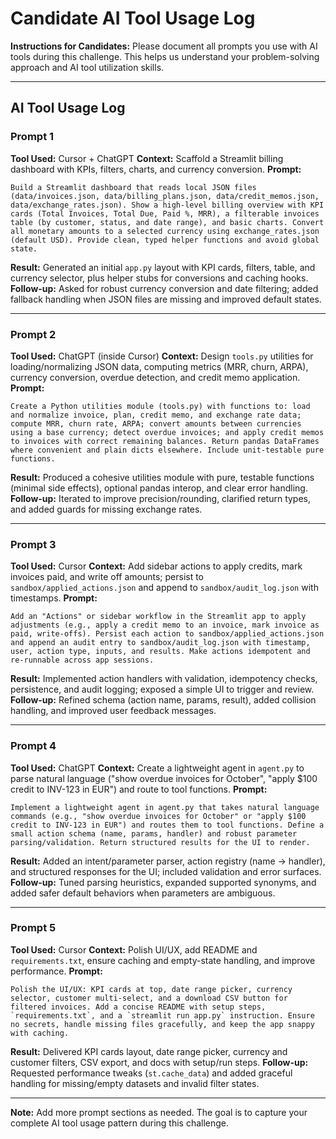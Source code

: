 # Candidate AI Tool Usage Log

**Instructions for Candidates:**
Please document all prompts you use with AI tools during this challenge. This helps us understand your problem-solving approach and AI tool utilization skills.

---

## AI Tool Usage Log

### Prompt 1
**Tool Used:** Cursor + ChatGPT
**Context:** Scaffold a Streamlit billing dashboard with KPIs, filters, charts, and currency conversion.
**Prompt:**
```
Build a Streamlit dashboard that reads local JSON files (data/invoices.json, data/billing_plans.json, data/credit_memos.json, data/exchange_rates.json). Show a high-level billing overview with KPI cards (Total Invoices, Total Due, Paid %, MRR), a filterable invoices table (by customer, status, and date range), and basic charts. Convert all monetary amounts to a selected currency using exchange_rates.json (default USD). Provide clean, typed helper functions and avoid global state.
```

**Result:** Generated an initial `app.py` layout with KPI cards, filters, table, and currency selector, plus helper stubs for conversions and caching hooks.
**Follow-up:** Asked for robust currency conversion and date filtering; added fallback handling when JSON files are missing and improved default states.

---

### Prompt 2
**Tool Used:** ChatGPT (inside Cursor)
**Context:** Design `tools.py` utilities for loading/normalizing JSON data, computing metrics (MRR, churn, ARPA), currency conversion, overdue detection, and credit memo application.
**Prompt:**
```
Create a Python utilities module (tools.py) with functions to: load and normalize invoice, plan, credit memo, and exchange rate data; compute MRR, churn rate, ARPA; convert amounts between currencies using a base currency; detect overdue invoices; and apply credit memos to invoices with correct remaining balances. Return pandas DataFrames where convenient and plain dicts elsewhere. Include unit-testable pure functions.
```

**Result:** Produced a cohesive utilities module with pure, testable functions (minimal side effects), optional pandas interop, and clear error handling.
**Follow-up:** Iterated to improve precision/rounding, clarified return types, and added guards for missing exchange rates.

---

### Prompt 3
**Tool Used:** Cursor
**Context:** Add sidebar actions to apply credits, mark invoices paid, and write off amounts; persist to `sandbox/applied_actions.json` and append to `sandbox/audit_log.json` with timestamps.
**Prompt:**
```
Add an "Actions" or sidebar workflow in the Streamlit app to apply adjustments (e.g., apply a credit memo to an invoice, mark invoice as paid, write-offs). Persist each action to sandbox/applied_actions.json and append an audit entry to sandbox/audit_log.json with timestamp, user, action type, inputs, and results. Make actions idempotent and re-runnable across app sessions.
```

**Result:** Implemented action handlers with validation, idempotency checks, persistence, and audit logging; exposed a simple UI to trigger and review.
**Follow-up:** Refined schema (action name, params, result), added collision handling, and improved user feedback messages.

---

### Prompt 4
**Tool Used:** ChatGPT
**Context:** Create a lightweight agent in `agent.py` to parse natural language ("show overdue invoices for October", "apply $100 credit to INV-123 in EUR") and route to tool functions.
**Prompt:**
```
Implement a lightweight agent in agent.py that takes natural language commands (e.g., "show overdue invoices for October" or "apply $100 credit to INV-123 in EUR") and routes them to tool functions. Define a small action schema (name, params, handler) and robust parameter parsing/validation. Return structured results for the UI to render.
```

**Result:** Added an intent/parameter parser, action registry (name → handler), and structured responses for the UI; included validation and error surfaces.
**Follow-up:** Tuned parsing heuristics, expanded supported synonyms, and added safer default behaviors when parameters are ambiguous.

---

### Prompt 5
**Tool Used:** Cursor
**Context:** Polish UI/UX, add README and `requirements.txt`, ensure caching and empty-state handling, and improve performance.
**Prompt:**
```
Polish the UI/UX: KPI cards at top, date range picker, currency selector, customer multi-select, and a download CSV button for filtered invoices. Add a concise README with setup steps, `requirements.txt`, and a `streamlit run app.py` instruction. Ensure no secrets, handle missing files gracefully, and keep the app snappy with caching.
```

**Result:** Delivered KPI cards layout, date range picker, currency and customer filters, CSV export, and docs with setup/run steps.
**Follow-up:** Requested performance tweaks (`st.cache_data`) and added graceful handling for missing/empty datasets and invalid filter states.

---

**Note:** Add more prompt sections as needed. The goal is to capture your complete AI tool usage pattern during this challenge.
